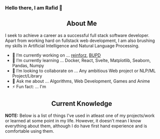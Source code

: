 ### Hello there, I am Rafid 👋

<h2 align="center">About Me</h2>

I seek to achieve a career as a successful full stack software developer. Apart from working hard on fullstack web development, I am also brushing my skills in Artificial Intelligence and Natural Language Processing.

- 🔭 I’m currently working on ... [reinforz](https://reinforz.xyz), [BUPD](https://github.com/Devorein/BUPD)
- 🌱 I’m currently learning ... Docker, React, Svelte, Matplotlib, Seaborn, Pandas, Numpy
- 👯 I’m looking to collaborate on ... Any ambitious Web project or NLP/ML Project/Library
- 💬 Ask me about ... Algorithms, Web Development, Games and Anime
- ⚡ Fun fact: ... I'm 

<h2 align="center">Current Knowledge</h2>

**NOTE:** Below is a list of things I've used in atleast one of my projects/work or learned at some point in my life. However, it doesn't mean I know everything about them, although I do have first hand experience and is comfortable using them.

<!--START_SECTION:learn-->
<!--END_SECTION:learn-->
